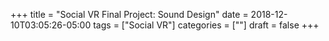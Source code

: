 +++
title = "Social VR Final Project: Sound Design"
date = 2018-12-10T03:05:26-05:00
tags = ["Social VR"]
categories = [""]
draft = false
+++
